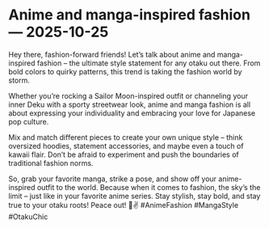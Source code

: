 # Anime and manga-inspired fashion — 2025-10-25

Hey there, fashion-forward friends! Let’s talk about anime and manga-inspired fashion – the ultimate style statement for any otaku out there. From bold colors to quirky patterns, this trend is taking the fashion world by storm.

Whether you’re rocking a Sailor Moon-inspired outfit or channeling your inner Deku with a sporty streetwear look, anime and manga fashion is all about expressing your individuality and embracing your love for Japanese pop culture.

Mix and match different pieces to create your own unique style – think oversized hoodies, statement accessories, and maybe even a touch of kawaii flair. Don’t be afraid to experiment and push the boundaries of traditional fashion norms.

So, grab your favorite manga, strike a pose, and show off your anime-inspired outfit to the world. Because when it comes to fashion, the sky’s the limit – just like in your favorite anime series. Stay stylish, stay bold, and stay true to your otaku roots! Peace out! 🌟✌️ #AnimeFashion #MangaStyle #OtakuChic